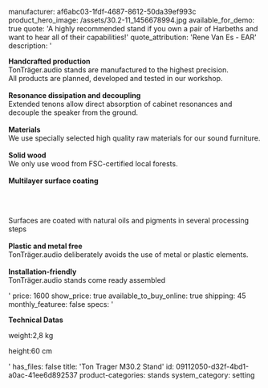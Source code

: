 manufacturer: af6abc03-1fdf-4687-8612-50da39ef993c
product_hero_image: /assets/30.2-11_1456678994.jpg
available_for_demo: true
quote: 'A highly recommended stand if you own a pair of Harbeths and want to hear all of their capabilities!'
quote_attribution: 'Rene Van Es - EAR'
description: '<p><b>Handcrafted production</b><br>TonTräger.audio stands are manufactured to the highest precision.&nbsp;<br>All products are planned, developed and tested in our workshop.&nbsp;<br><br><b>Resonance dissipation and decoupling</b><br>Extended tenons allow direct absorption of cabinet resonances and decouple the speaker from the ground.<br><br><b>Materials<br></b>We use specially selected high quality raw materials for our sound furniture.<br><b><br>Solid wood<br></b>We only use wood from FSC-certified local forests.<br><b><br></b><b>Multilayer surface coating</b></p><p>&nbsp;<br></p><p><br>Surfaces are coated with natural oils and pigments in several processing steps<br><br><b>Plastic and metal free</b><br>TonTräger.audio deliberately avoids the use of metal or plastic elements.<br><br><b>Installation-friendly</b><br>TonTräger.audio stands come ready assembled</p>'
price: 1600
show_price: true
available_to_buy_online: true
shipping: 45
monthly_featuree: false
specs: '<p><b>Technical Datas</b></p><p>weight:2,8 kg</p><p>height:60 cm</p>'
has_files: false
title: 'Ton Trager M30.2 Stand'
id: 09112050-d32f-4bd1-a0ac-41ee6d892537
product-categories: stands
system_category: setting
